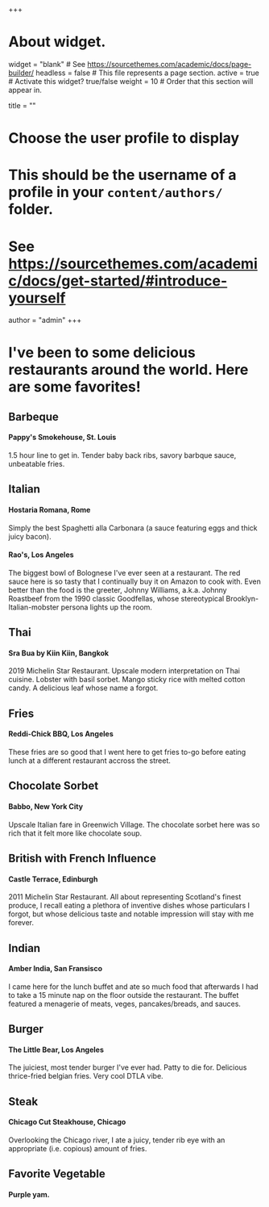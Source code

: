 +++
# About widget.
widget = "blank"  # See https://sourcethemes.com/academic/docs/page-builder/
headless = false  # This file represents a page section.
active = true  # Activate this widget? true/false
weight = 10  # Order that this section will appear in.

title = ""

# Choose the user profile to display
# This should be the username of a profile in your `content/authors/` folder.
# See https://sourcethemes.com/academic/docs/get-started/#introduce-yourself
author = "admin"
+++

# I've been to some delicious restaurants around the world. Here are some favorites!

## Barbeque

#### Pappy's Smokehouse, St. Louis

1.5 hour line to get in. Tender baby back ribs, savory barbque sauce, unbeatable fries.

## Italian

#### Hostaria Romana, Rome

Simply the best Spaghetti alla Carbonara (a sauce featuring eggs and thick juicy bacon).

#### Rao's, Los Angeles

The biggest bowl of Bolognese I've ever seen at a restaurant. The red sauce here is so tasty that I continually buy it on Amazon to cook with. Even better than the food is the greeter, Johnny Williams, a.k.a. Johnny Roastbeef from the 1990 classic Goodfellas, whose stereotypical Brooklyn-Italian-mobster persona lights up the room.

## Thai

#### Sra Bua by Kiin Kiin, Bangkok

2019 Michelin Star Restaurant. Upscale modern interpretation on Thai cuisine. Lobster with basil sorbet. Mango sticky rice with melted cotton candy. A delicious leaf whose name a forgot.

## Fries

#### Reddi-Chick BBQ, Los Angeles

These fries are so good that I went here to get fries to-go before eating lunch at a different restaurant accross the street.

## Chocolate Sorbet

#### Babbo, New York City

Upscale Italian fare in Greenwich Village. The chocolate sorbet here was so rich that it felt more like chocolate soup.

## British with French Influence

#### Castle Terrace, Edinburgh

2011 Michelin Star Restaurant. All about representing Scotland's finest produce, I recall eating a plethora of inventive dishes whose particulars I forgot, but whose delicious taste and notable impression will stay with me forever.

## Indian

#### Amber India, San Fransisco

I came here for the lunch buffet and ate so much food that afterwards I had to take a 15 minute nap on the floor outside the restaurant. The buffet featured a menagerie of meats, veges, pancakes/breads, and sauces.

## Burger

#### The Little Bear, Los Angeles

The juiciest, most tender burger I've ever had. Patty to die for. Delicious thrice-fried belgian fries. Very cool DTLA vibe.

## Steak

#### Chicago Cut Steakhouse, Chicago

Overlooking the Chicago river, I ate a juicy, tender rib eye with an appropriate (i.e. copious) amount of fries.

## Favorite Vegetable

#### Purple yam.


